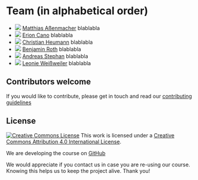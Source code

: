 # Team (in alphabetical order)

- ![](https://www.slds.stat.uni-muenchen.de/images/assenmacher.png) [Matthias Aßenmacher](https://www.compstat.statistik.uni-muenchen.de/people/assenmacher/) blablabla
- ![](https://www.slds.stat.uni-muenchen.de/images/platzhalter2.png) [Erion Cano](https://dm.cs.univie.ac.at/team/person/114494/) blablabla
- ![](https://www.misoda.statistik.uni-muenchen.de/bilder/heumann.png) [Christian Heumann](https://www.misoda.statistik.uni-muenchen.de/personen/professoren/heumann/index.html) blablabla
- ![](https://www.slds.stat.uni-muenchen.de/images/platzhalter2.png) [Benjamin Roth](https://dm.cs.univie.ac.at/team/person/112089/) blablabla
- ![](https://www.slds.stat.uni-muenchen.de/images/platzhalter2.png) [Andreas Stephan](https://dm.cs.univie.ac.at/team/person/114424/) blablabla
- ![](https://www.cis.uni-muenchen.de/~weissweiler/util/images/profile.jpg) [Leonie Weißweiler](https://www.cis.uni-muenchen.de/~weissweiler/) blablabla

<!--- ## Student Assistants
--->

<!--- ## Former team members
--->

## Contributors welcome

If you would like to contribute, please get in touch and read our
[contributing guidelines](../CONTRIBUTING.md)


## License
[![Creative Commons License](https://i.creativecommons.org/l/by/4.0/88x31.png)](http://creativecommons.org/licenses/by/4.0/)
This work is licensed under a [Creative Commons Attribution 4.0 International License](http://creativecommons.org/licenses/by/4.0/).

We are developing the course on [GitHub](https://github.com/compstat-lmu/lecture_dl4nlp)

We would appreciate if you contact us in case you are re-using our course.
Knowing this helps us to keep the project alive. Thank you!
